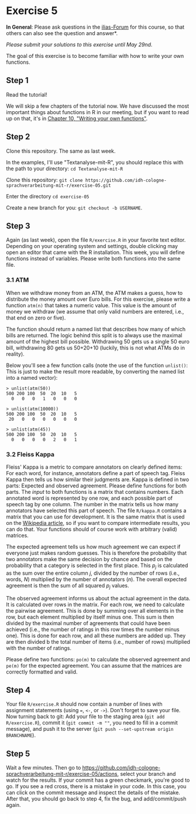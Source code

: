 # Exercise 5

**In General**: Please ask questions in the [ilias-Forum](https://www.ilias.uni-koeln.de/ilias/goto_uk_frm_3270419.html) for this course, so that others can also see the question and answer*.

*Please submit your solutions to this exercise until May 29nd.*

The goal of this exercise is to become familiar with how to write your own functions.

## Step 1
Read the tutorial!

We will skip a few chapters of the tutorial now. We have discussed the most important things about functions in R in our meeting, but if you want to read up on that, it's in [Chapter 10, "Writing your own functions"](https://cran.r-project.org/doc/manuals/r-release/R-intro.html#Writing-your-own-functions).


## Step 2

Clone this repository. The same as last week.

In the examples, I'll use "Textanalyse-mit-R", you should replace this with the path to your directory: `cd Textanalyse-mit-R`

Clone this repository: `git clone https://github.com/idh-cologne-sprachverarbeitung-mit-r/exercise-05.git`

Enter the directory `cd exercise-05`

Create a new branch for you: `git checkout -b USERNAME`.

## Step 3
Again (as last week), open the file `R/exercise.R` in your favorite text editor. Depending on your operating system and settings, double clicking may open an editor that came with the R installation. This week, you will define functions instead of variables. Please write both functions into the same file.

### 3.1 ATM

When we withdraw money from an ATM, the ATM makes a guess, how to distribute the money amount over Euro bills. For this exercise, please write a function `atm(n)` that takes a numeric value. This value is the amount of money we withdraw (we assume that only valid numbers are entered, i.e., that end on zero or five).

The function should return a named list that describes how many of which bills are returned. The logic behind this split is to always use the maximal amount of the highest bill possible. Withdrawing 50 gets us a single 50 euro bill, withdrawing 80 gets us 50+20+10 (luckily, this is not what ATMs do in reality).

Below you'll see a few function calls (note the use of the function `unlist()`: This is just to make the result more readable, by converting the named list into a named vector):

```
> unlist(atm(50))
500 200 100  50  20  10   5 
  0   0   0   1   0   0   0 

> unlist(atm(10000))
500 200 100  50  20  10   5 
 20   0   0   0   0   0   0 
 
> unlist(atm(45))
500 200 100  50  20  10   5 
  0   0   0   0   2   0   1 
```

### 3.2 Fleiss Kappa
Fleiss' Kappa is a metric to compare annotators on clearly defined items: For each word, for instance, annotators define a part of speech tag. Fleiss Kappa then tells us how similar their judgments are. Kappa is defined in two parts: Expected and observed agreement. Please define functions for both parts. The *input* to both functions is a matrix that contains numbers. Each annotated word is represented by one row, and each possible part of speech tag by one column. The number in the matrix tells us how many annotators have selected this part of speech. The file `R/kappa.R` contains a matrix that you can use for development. It is the same matrix that is used on the [Wikipedia article](https://en.wikipedia.org/wiki/Fleiss%27_kappa), so if you want to compare intermediate results, you can do that. Your functions should of course work with arbitrary (valid) matrices.

The expected agreement tells us how much agreement we can expect if everyone just makes random guesses. This is therefore the probability that two annotators make the same decision by chance and based on the probability that a category is selected in the first place. This *p<sub>j</sub>* is calculated as the sum over the entire column *j*, divided by the number of rows (i.e., words, *N*) multiplied by the number of annotators (*n*). The overall expected agreement is then the sum of all squared *p<sub>j</sub>* values.

The observed agreement informs us about the actual agreement in the data. It is calculated over rows in the matrix. For each row, we need to calculate the pairwise agreement. This is done by summing over all elements in the row, but each element multiplied by itself minus one. This sum is then divided by the maximal number of agreements that could have been achieved (i.e., the number of ratings in this row times the number minus one). This is done for each row, and all these numbers are added up. They are then divided b the total number of items (i.e., number of rows) multiplied with the number of ratings. 

Please define two functions: `po(m)` to calculate the observed agreement and `pe(m)` for the expected agreement. You can assume that the matrices are correctly formatted and valid.

## Step 4
Your file `R/exercise.R` should now contain a number of lines with assignment statements (using `=`, `<-`, or `->`). Don't forget to save your file.
Now turning back to git: Add your file to the staging area (`git add R/exercise.R`), commit it (`git commit -m ""`, you need to fill in a commit message), and push it to the server (`git push --set-upstream origin BRANCHNAME`).

## Step 5

Wait a few minutes. Then go to https://github.com/idh-cologne-sprachverarbeitung-mit-r/exercise-05/actions, select your branch and watch for the results. If your commit has a green checkmark, you're good to go. If you see a red cross, there is a mistake in your code. In this case, you can click on the commit message and inspect the details of the mistake. After that, you should go back to step 4, fix the bug, and add/commit/push again.
